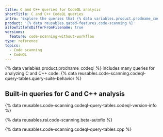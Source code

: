 ```yaml
---
title: C and C++ queries for CodeQL analysis
shortTitle: C and C++ CodeQL queries
intro: 'Explore the queries that {% data variables.product.prodname_codeql %} uses to analyze code written in C or C++ when you select the `default` or the `security-extended` query suite.'
product: '{% data reusables.gated-features.code-scanning %}'
allowTitleToDifferFromFilename: true
versions:
  feature: code-scanning-without-workflow
type: reference
topics:
  - Code scanning
  - CodeQL
---
```


{% data variables.product.prodname_codeql %} includes many queries for analyzing C and C++ code. {% data reusables.code-scanning.codeql-query-tables.query-suite-behavior %}

## Built-in queries for C and C++ analysis

{% data reusables.code-scanning.codeql-query-tables.codeql-version-info %}

{% data reusables.rai.code-scanning.beta-autofix %}

{% data reusables.code-scanning.codeql-query-tables.cpp %}
